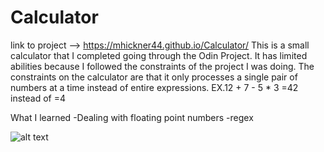 # Calculator

link to project -->  https://mhickner44.github.io/Calculator/
This is a small calculator that I completed going through the Odin Project. 
It has limited abilities because I followed the constraints of the project I was doing. The constraints on the calculator are that it only processes a single pair of numbers at a time instead of entire expressions. 
EX.12 + 7 - 5 * 3 =42 instead of =4

What I learned 
    -Dealing with floating point numbers 
    -regex


  
   ![alt text](https://imgur.com/a/oaYTv8g)